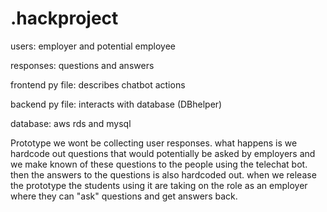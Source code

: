 # .hackproject

users: employer and potential employee

responses: questions and answers

frontend py file: describes chatbot actions

backend py file: interacts with database (DBhelper)

database: aws rds and mysql

Prototype we wont be collecting user responses. what happens is we hardcode out questions that would potentially be asked by employers and we make known of these questions to the people using the telechat bot. then the answers to the questions is also hardcoded out. when we release the prototype the students using it are taking on the role as an employer where they can "ask" questions and get answers back.


